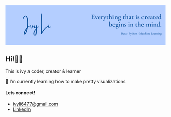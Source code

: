 ![Header](https://github.com/ivyli6477/ivyli6477/blob/main/header.png "Header")

## Hi!👋🤓
This is ivy </b>
a coder, creator & learner

🌱 I’m currently learning how to make pretty visualizations


#### Lets connect!
* ivyli6477@gmail.com
* [LinkedIn](https://www.linkedin.com/in/xinranivyli/)
